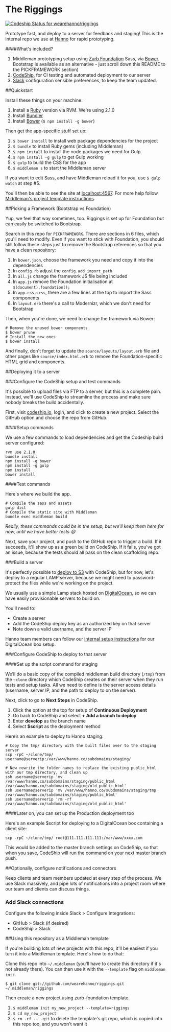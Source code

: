 The Riggings
=================

[ ![Codeship Status for wearehanno/riggings](https://codeship.io/projects/62ff1160-09e4-0132-177d-4af473c3e2ac/status?branch=master)](https://codeship.io/projects/31635)

Prototype fast, and deploy to a server for feedback and staging! This is the internal repo we use at [Hanno](http://hanno.co/) for rapid prototyping.


####What's included?

1. Middleman prototyping setup using [Zurb Foundation](http://foundation.zurb.com/) Sass, via [Bower](http://bower.io/). Bootstrap is available as an alternative - just scroll down this README to the PICKFRAMEWORK section)
3. [CodeShip](http://codeship.io/), for CI testing and automated deployment to our server
4. [Slack](http://slack.com) configuration sensible preferences, to keep the team updated.


##Quickstart

Install these things on your machine:

1. Install a [Ruby](http://www.ruby-lang.org/en/downloads/) version via RVM. We're using 2.1.0
2. Install [Bundler](http://bundler.io/)
3. Install [Bower](http://bower.io/) (`$ npm install -g bower`)

Then get the app-specific stuff set up:

1. `$ bower install` to install web package dependencies for the project
2. `$ bundle` to install Ruby gems (including Middleman)
3. `$ npm install` to install the node packages we need for Gulp
4. `$ npm install -g gulp` to get Gulp working
5. `$ gulp` to build the CSS for the app
6. `$ middleman s` to start the Middleman server

If you want to edit Sass, and have Middleman reload it for you, use `$ gulp watch` at step #5.

You'll then be able to see the site at [localhost:4567](http://localhost:4567). For more help follow [Middleman's project template instructions](http://middlemanapp.com/getting-started/welcome/).


##Picking a Framework (Bootstrap vs Foundation)

Yup, we feel that way sometimes, too. Riggings is set up for Foundation but can easily be switched to Bootstrap.

Search in this repo for `PICKFRAMEWORK`. There are sections in 6 files, which you'll need to modify. Even if you want to stick with Foundation, you should still follow these steps just to remove the Bootstrap references so that you have a clean repository:

1. In `bower.json`, choose the framework you need and copy it into the dependencies
2. In `config.rb` adjust the `config.add_import_path`
3. In `all.js` change the framework JS file being included
4. In `app.js` remove the Foundation initialisation at `$(document).foundation();`
5. In `app.css.scss`, there are a few lines at the top to import the Sass components
6. In `layout.erb` there's a call to Modernizr, which we don't need for Bootstrap

Then, when you're done, we need to change the framework via Bower:

	# Remove the unused bower components
	$ bower prune
	# Install the new ones
	$ bower install

And finally, don't forget to update the `source/layouts/layout.erb` file and other pages like `source/index.html.erb` to remove the Foundation-specific HTML grid and components.


##Deploying it to a server

###Configure the CodeShip setup and test commands

It's possible to upload files via FTP to a server, but this is a complete pain. Instead, we'll use CodeShip to streamline the process and make sure nobody breaks the build accidentally.

First, visit [codeship.io](https://codeship.io), login, and click to create a new project. Select the GitHub option and choose the repo from GitHub.

####Setup commands

We use a few commands to load dependencies and get the Codeship build server configured:

	rvm use 2.1.0
	bundle install
	npm install -g bower
	npm install -g gulp
	npm install
	bower install

####Test commands

Here's where we build the app. 

	# Compile the sass and assets
	gulp dist
	# Compile the static site with Middleman
	bundle exec middleman build

_Really, these commands could be in the setup, but we'll keep them here for now, until we have better tests :smile:_

Next, save your project, and push to the GitHub repo to trigger a build. If it succeeds, it'll show up as a green build on CodeShip. If it fails, you've got an issue, because the tests should all pass on the clean scaffolding repo.


###Build a server

It's perfectly possible to [deploy to S3](http://blog.codeship.io/2014/02/04/continuous-deployment-static-pages-amazon-s3.html) with CodeShip, but for now, let's deploy to a regular LAMP server, because we might need to password-protect the files while we're working on the project.

We usually use a simple Lamp stack hosted on [DigitalOcean](https://www.digitalocean.com/), so we can have easily provisionable servers to build on.

You'll need to:

* Create a server
* Add the CodeShip deploy key as an authorized key on that server
* Note down a valid username, and the server IP

Hanno team members can follow our [internal setup instructions](https://docs.google.com/a/wearehanno.com/document/d/12cRX8vjLjyqlzAuStE_fdsonuAB53dqP-aKrZo_UQW0/edit?usp=sharing) for our DigitalOcean box setup.


###Configure CodeShip to deploy to that server

####Set up the script command for staging

We’ll do a basic copy of the compiled middleman build directory (`/tmp`) from the `~clone` directory which CodeShip creates on their server when they run tests and setup tasks. All we need to define is the server access details (username, server IP, and the path to deploy to on the server).

Next, click to go to **Next Steps** in CodeShip.

1. Click the option at the top for setup of **Continuous Deployment**
2. Go back to CodeShip and select **+ Add a branch to deploy**
3. Enter **develop** as the branch name
4. Select **$script** as the deployment method

Here’s an example to deploy to Hanno staging:

	# Copy the tmp/ directory with the built files over to the staging server
	scp -rpC ~/clone/tmp/ username@serverip:/var/www/hanno.co/subdomains/staging/

	# Now rewrite the folder names to replace the existing public_html with our tmp directory, and clean up
	ssh username@serverip 'mv /var/www/hanno.co/subdomains/staging/public_html /var/www/hanno.co/subdomains/staging/old_public_html'
	ssh username@serverip 'mv /var/www/hanno.co/subdomains/staging/tmp /var/www/hanno.co/subdomains/staging/public_html'
	ssh username@serverip 'rm -rf /var/www/hanno.co/subdomains/staging/old_public_html'


####Later on, you can set up the Production deployment too

Here's an example $script for deploying to a DigitalOcean box containing a client site:

    scp -rpC ~/clone/tmp/ root@111.111.111.111:/var/www/xxxx.com

This would be added to the master branch settings on CodeShip, so that when you save, CodeShip will run the command on your next master branch push.


##Optionally, configure notifications and connectors

Keep clients and team members updated at every step of the process. We use Slack massively, and pipe lots of notifications into a project room where our team and clients can discuss things.

### Add Slack connections

Configure the following inside Slack > Configure Integrations:

* GitHub > Slack (if desired)
* CodeShip > Slack


##Using this repository as a Middleman template

If you're building lots of new projects with this repo, it'll be easiest if you turn it into a Middleman template. Here's how to do that:

Clone this repo into `~/.middleman` (you'll have to create this directory if it's not already there). You can then use it with the `--template` flag on `middleman init`.

`$ git clone git://github.com/wearehanno/riggings.git ~/.middleman/riggings`

Then create a new project using zurb-foundation template.

1. `$ middleman init my_new_project --template=riggings`
2. `$ cd my_new_project`
3. `$ rm -rf -- .git` to delete the template's git repo, which is copied into this repo too, and you won't want it
